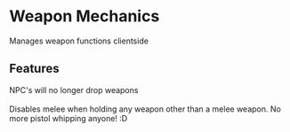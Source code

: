 # Weapon Mechanics
Manages weapon functions clientside
## Features
NPC's will no longer drop weapons
<br><br>
Disables melee when holding any weapon other than a melee weapon. No more pistol whipping anyone! :D
<br>
<br>
